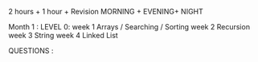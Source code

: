 2 hours + 1 hour + Revision 
MORNING + EVENING+ NIGHT 

Month 1 :
LEVEL 0:
week 1 Arrays / Searching / Sorting 
week 2 Recursion 
week 3 String 
week 4 Linked List 

QUESTIONS :
